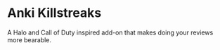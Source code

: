 # Anki Killstreaks

A Halo and Call of Duty inspired add-on that makes doing your reviews more bearable.


